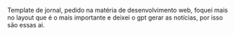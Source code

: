 Template de jornal, pedido na matéria de desenvolvimento web, foquei mais no layout que é o mais importante e deixei o gpt gerar as notícias, por isso são essas ai.